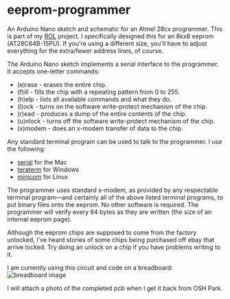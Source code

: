 # eeprom-programmer
An Arduino Nano sketch and schematic for an Atmel 28cx programmer. This is part of my [ROL](http://yoppeh.com/2019/04/07/rol-00000000-ready/) 
project.  I specifically designed this for an 8kx8 eeprom (AT28C64B-15PU). If you're using a different size, you'll have to adjust everything 
for the extra/fewer address lines, of course.

The Arduino Nano sketch implements a serial interface to the programmer. It accepts one-letter commands:
- (e)rase - erases the entire chip.
- (f)ill - fills the chip with a repeating pattern from 0 to 255.
- (h)elp - lists all available commands and what they do.
- (l)ock - turns on the software write-protect mechanism of the chip.
- (r)ead - produces a dump of the entire contents of the chip.
- (u)nlock - turns off the software write-protect mechanism of the chip.
- (x)modem - does an x-modem transfer of data to the chip.

Any standard terminal program can be used to talk to the programmer. I use the following:
- [serial](http://www.decisivetactics.com/products/serial/) for the Mac
- [teraterm](https://ttssh2.osdn.jp/index.html.en) for Windows
- [minicom](https://linux.die.net/man/1/minicom) for Linux

The programmer uses standard x-modem, as provided by any respectable terminal program—and certainly all of the
above listed terminal programs, to put binary files onto the eeprom. No other software is required. The programmer
will verify every 64 bytes as they are written (the size of an internal eeprom page).

Although the eeprom chips are supposed to come from the factory unlocked, I've heard stories of some chips being
purchased off ebay that arrive locked. Try doing an unlock on a chip if you have problems writing to it.

I am currently using this circuit and code on a breadboard:
![breadboard image](http://yoppeh.com/wp-content/uploads/2019/04/UNADJUSTEDNONRAW_thumb_1ead.jpg)

I will attach a photo of the completed pcb when I get it back from OSH Park.

